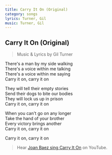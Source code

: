 ```yaml
---
title: Carry It On (Original)
category: songs
lyrics: Turner, Gil
music: Turner, Gil
---
```


## Carry It On (Original)

> Music & Lyrics by Gil Turner


There's a man by my side walking  
There's a voice within me talking  
There's a voice within me saying  
Carry it on, carry it on 

They will tell their empty stories  
Send their dogs to bite our bodies  
They will lock us up in prison  
Carry it on, carry it on 

When you can't go on any longer  
Take the hand of your brother  
Every victory brings another  
Carry it on, carry it on 

Carry it on, carry it on

> Hear [Joan Baez sing Carry It On](https://www.youtube.com/watch?v=LydhpGsdWt0) on YouTube.
